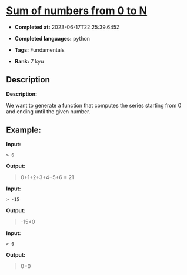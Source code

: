 # [Sum of numbers from 0 to N](https://www.codewars.com/kata/56e9e4f516bcaa8d4f001763)

- **Completed at:** 2023-06-17T22:25:39.645Z

- **Completed languages:** python

- **Tags:** Fundamentals

- **Rank:** 7 kyu

## Description

**Description:**

We want to generate a function that computes the series starting from 0 and ending until the given number.

Example:
----

**Input:**

    > 6

**Output:**

   > 0+1+2+3+4+5+6 = 21
   
**Input:**

    > -15

**Output:**

   > -15<0
   
**Input:**

    > 0

**Output:**

   > 0=0

